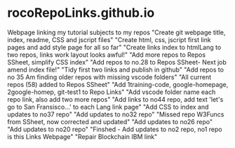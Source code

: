 # rocoRepoLinks.github.io
Webpage linking my tutorial subjects to my repos
"Create git webpage title, index, readme, CSS and jscript files"
"Create html, css, jscript first link pages and add style page for all so far"
"Create links index to htmlLang to two repos, links work layout looks awful!"
"Add more repos to Repos SSheet, simplify CSS index"
"Add repos to no.28 to Repos SSheet- Next job amend index file!"
"Tidy first two links and publish in github"
"Add repos to no 35 Am finding older repos with missing vscode folders"
"All current repos (58) added to Repos SSheet"
"Add 1training-code, google-homepage, 2google-homep, git-test1 to Repo Links" 
"Add vscode folder name each repo link, also add two more repos" 
"Add links to no44 repo, add text 'let's go to San Fransisco...' to each Lang link page"
"Add CSS to index and updates to no37 repo"
"Add updates to no32 repo"
"Missed repo W3Funcs from SSheet, now corrected and updated"
"Add updates to no26 repo"
"Add updates to no20 repo"
"Finshed - Add updates to no2 repo, no1 repo is this Links Webpage"
"Repair Blockchain IBM link"